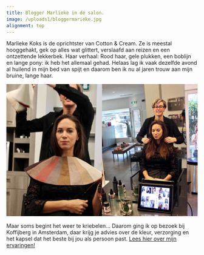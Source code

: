 ```yaml
---
title: Blogger Marlieke in de salon.
image: /uploads1/bloggermarieke.jpg
alignment: top
---
```



Marlieke Koks is de oprichtster van Cotton & Cream. Ze is meestal hooggehakt, gek op alles wat glittert, verslaafd aan reizen en een ontzettende lekkerbek. Haar verhaal: Rood haar, gele plukken, een boblijn en lange pony: ik heb het allemaal gehad. Helaas lag ik vaak dezelfde avond al huilend in mijn bed van spijt en daarom ben ik nu al jaren trouw aan mijn bruine, lange haar.

![](/uploads1/bloggermarieke.jpg)

Maar soms begint het weer te kriebelen… Daarom ging ik op bezoek bij Koffijberg in Amsterdam, daar krijg je advies over de kleur, verzorging en het kapsel dat het beste bij jou als persoon past. [Lees hier over mijn ervaringen!](http://cottonandcream.nl/koffijberg-amsterdam/)